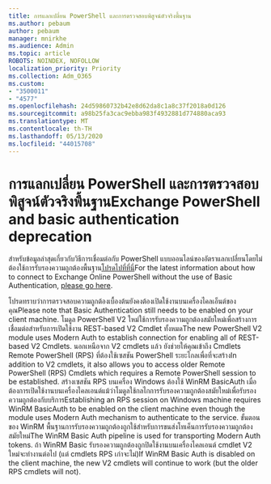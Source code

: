 ```yaml
---
title: การแลกเปลี่ยน PowerShell และการตรวจสอบพิสูจน์ตัวจริงพื้นฐาน
ms.author: pebaum
author: pebaum
manager: mnirkhe
ms.audience: Admin
ms.topic: article
ROBOTS: NOINDEX, NOFOLLOW
localization_priority: Priority
ms.collection: Adm_O365
ms.custom:
- "3500011"
- "4577"
ms.openlocfilehash: 24d59860732b42e8d62da8c1a8c37f2018a0d126
ms.sourcegitcommit: a98b25fa3cac9ebba983f4932881d774880aca93
ms.translationtype: MT
ms.contentlocale: th-TH
ms.lasthandoff: 05/13/2020
ms.locfileid: "44015708"
---
```

# <a name="exchange-powershell-and-basic-authentication-deprecation"></a><span data-ttu-id="0acab-102">การแลกเปลี่ยน PowerShell และการตรวจสอบพิสูจน์ตัวจริงพื้นฐาน</span><span class="sxs-lookup"><span data-stu-id="0acab-102">Exchange PowerShell and basic authentication deprecation</span></span>

<span data-ttu-id="0acab-103">สําหรับข้อมูลล่าสุดเกี่ยวกับวิธีการเชื่อมต่อกับ PowerShell แบบออนไลน์ของอัตราแลกเปลี่ยนโดยไม่ต้องใช้การรับรองความถูกต้องพื้นฐาน[โปรดไปที่ที่นี่](https://aka.ms/psbasicauth)</span><span class="sxs-lookup"><span data-stu-id="0acab-103">For the latest information about how to connect to Exchange Online PowerShell without the use of Basic Authentication, [please go here](https://aka.ms/psbasicauth).</span></span>

<span data-ttu-id="0acab-104">โปรดทราบว่าการตรวจสอบความถูกต้องเบื้องต้นยังคงต้องเปิดใช้งานบนเครื่องไคลเอ็นต์ของคุณ</span><span class="sxs-lookup"><span data-stu-id="0acab-104">Please note that Basic Authentication still needs to be enabled on your client machine.</span></span>
<span data-ttu-id="0acab-105">โมดูล PowerShell V2 ใหม่ใช้การรับรองความถูกต้องสมัยใหม่เพื่อสร้างการเชื่อมต่อสําหรับการเปิดใช้งาน REST-based V2 Cmdlet ทั้งหมด</span><span class="sxs-lookup"><span data-stu-id="0acab-105">The new PowerShell V2 module uses Modern Auth to establish connection for enabling all of REST-based V2 Cmdlets.</span></span> <span data-ttu-id="0acab-106">นอกเหนือจาก V2 cmdlets แล้ว ยังช่วยให้คุณเข้าถึง Cmdlets Remote PowerShell (RPS) ที่ต้องใช้เซสชัน PowerShell ระยะไกลเพื่อที่จะสร้าง</span><span class="sxs-lookup"><span data-stu-id="0acab-106">In addition to V2 cmdlets, it also allows you to access older Remote PowerShell (RPS) Cmdlets which requires a Remote PowerShell session to be established.</span></span> <span data-ttu-id="0acab-107">สร้างเซสชัน RPS บนเครื่อง Windows ต้องใช้ WinRM BasicAuth เมื่อต้องการเปิดใช้งานบนเครื่องไคลเอนต์แม้ว่าโมดูลใช้กลไกการรับรองความถูกต้องสมัยใหม่เพื่อรับรองความถูกต้องกับบริการ</span><span class="sxs-lookup"><span data-stu-id="0acab-107">Establishing an RPS session on Windows machine requires WinRM BasicAuth to be enabled on the client machine even though the module uses Modern Auth mechanism to authenticate to the service.</span></span> <span data-ttu-id="0acab-108">ขั้นตอนของ WinRM พื้นฐานการรับรองความถูกต้องถูกใช้สําหรับการขนส่งโทเค็นการรับรองความถูกต้องสมัยใหม่</span><span class="sxs-lookup"><span data-stu-id="0acab-108">The WinRM Basic Auth pipeline is used for transporting Modern Auth tokens.</span></span> <span data-ttu-id="0acab-109">ถ้า WinRM Basic รับรองความถูกต้องถูกปิดใช้งานบนเครื่องไคลเอนต์ cmdlet V2 ใหม่จะทํางานต่อไป (แต่ cmdlets RPS เก่าจะไม่)</span><span class="sxs-lookup"><span data-stu-id="0acab-109">If WinRM Basic Auth is disabled on the client machine, the new V2 cmdlets will continue to work (but the older RPS cmdlets will not).</span></span>
